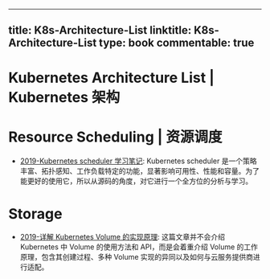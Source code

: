 
---
title: K8s-Architecture-List
linktitle: K8s-Architecture-List
type: book
commentable: true
---

# Kubernetes Architecture List | Kubernetes 架构

# Resource Scheduling | 资源调度

- [2019-Kubernetes scheduler 学习笔记](https://mp.weixin.qq.com/s/EWXHBDV562qsJcMz1_psRA): Kubernetes scheduler 是一个策略丰富、拓扑感知、工作负载特定的功能，显著影响可用性、性能和容量。为了能更好的使用它，所以从源码的角度，对它进行一个全方位的分析与学习。

# Storage

- [2019-详解 Kubernetes Volume 的实现原理](https://draveness.me/kubernetes-volume): 这篇文章并不会介绍 Kubernetes 中 Volume 的使用方法和 API，而是会着重介绍 Volume 的工作原理，包含其创建过程、多种 Volume 实现的异同以及如何与云服务提供商进行适配。

    